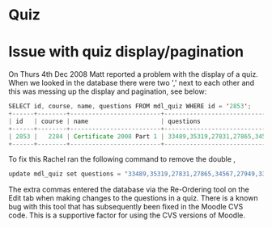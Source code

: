 # Quiz

# Issue with quiz display/pagination

On Thurs 4th Dec 2008 Matt reported a problem with the display of a quiz. When we looked in the database there were two ',' next to each other and this was messing up the display and pagination, see below:

``` java
SELECT id, course, name, questions FROM mdl_quiz WHERE id = '2853';
+------+--------+-------------------------+------------------------------------------------------------------------------------------------------------------------------------------------------------------------------------------------------------------------------------------------+
| id   | course | name                    | questions                                                                                                                                                                                                                                      |
+------+--------+-------------------------+------------------------------------------------------------------------------------------------------------------------------------------------------------------------------------------------------------------------------------------------+
| 2853 |   2284 | Certificate 2008 Part 1 | 33489,35319,27831,27865,34567,27949,33505,33485,33579,27665,60585,33559,27911,60579,33531,27675,33291,37787,38931,32859,27773,38309,38387,37833,34875,37837,32955,27647,57747,35029,35215,35353,34963,35103,35221,35311,35145,34997,0,,34549,0 |
+------+--------+-------------------------+------------------------------------------------------------------------------------------------------------------------------------------------------------------------------------------------------------------------------------------------+
```

To fix this Rachel ran the following command to remove the double ,

``` java
update mdl_quiz set questions = "33489,35319,27831,27865,34567,27949,33505,33485,33579,27665,60585,33559,27911,60579,33531,27675,33291,37787,38931,32859,27773,38309,38387,37833,34875,37837,32955,27647,57747,35029,35215,35353,34963,35103,35221,35311,35145,34997,0,34549,0" where id = 2853;
```

The extra commas entered the database via the Re-Ordering tool on the Edit tab when making changes to the questions in a quiz. There is a known bug with this tool that has subsequently been fixed in the Moodle CVS code. This is a supportive factor for using the CVS versions of Moodle.  
